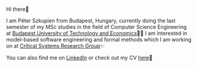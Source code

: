 Hi there👋

I am Péter Szkupien from Budapest, Hungary, currently doing the last semester of my MSc studies in the field of Computer Science Engineering at [Budapest University of Technology and Economics](https://www.bme.hu/?language=en)🧑‍🎓 I am interested in model-based software engineering and formal methods which I am working on at [Critical Systems Research Group](https://github.com/ftsrg)✨

You can also find me on [LinkedIn](https://www.linkedin.com/in/peterszkupien/) or check out my CV [here](https://github.com/szkupienpeti/cv/blob/main/peter-szkupien-cv.pdf)📄
